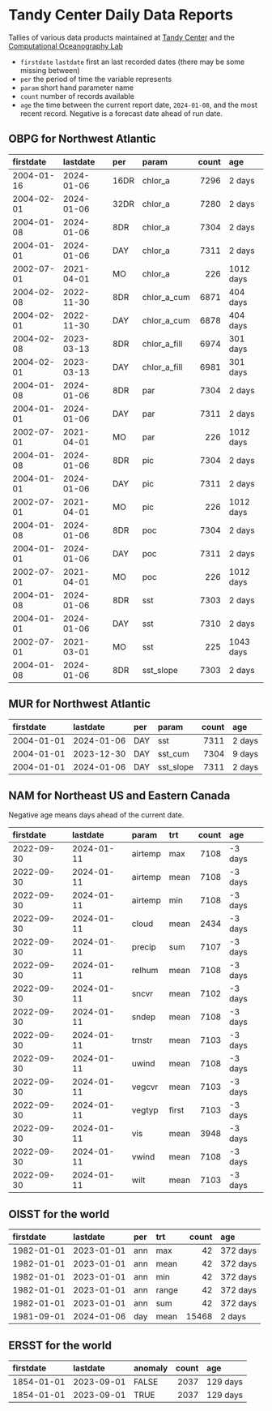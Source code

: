 Tandy Center Daily Data Reports
================

Tallies of various data products maintained at [Tandy
Center](https://www.bigelow.org/services/ocean-forecasting/) and the
[Computational Oceanography
Lab](https://www.bigelow.org/science/lab/computational-oceanography/)

- `firstdate` `lastdate` first an last recorded dates (there may be some
  missing between)
- `per` the period of time the variable represents
- `param` short hand parameter name
- `count` number of records available
- `age` the time between the current report date, `2024-01-08`, and the
  most recent record. Negative is a forecast date ahead of run date.

## OBPG for Northwest Atlantic

| firstdate  | lastdate   | per  | param        | count | age       |
|:-----------|:-----------|:-----|:-------------|------:|:----------|
| 2004-01-16 | 2024-01-06 | 16DR | chlor_a      |  7296 | 2 days    |
| 2004-02-01 | 2024-01-06 | 32DR | chlor_a      |  7280 | 2 days    |
| 2004-01-08 | 2024-01-06 | 8DR  | chlor_a      |  7304 | 2 days    |
| 2004-01-01 | 2024-01-06 | DAY  | chlor_a      |  7311 | 2 days    |
| 2002-07-01 | 2021-04-01 | MO   | chlor_a      |   226 | 1012 days |
| 2004-02-08 | 2022-11-30 | 8DR  | chlor_a_cum  |  6871 | 404 days  |
| 2004-02-01 | 2022-11-30 | DAY  | chlor_a_cum  |  6878 | 404 days  |
| 2004-02-08 | 2023-03-13 | 8DR  | chlor_a_fill |  6974 | 301 days  |
| 2004-02-01 | 2023-03-13 | DAY  | chlor_a_fill |  6981 | 301 days  |
| 2004-01-08 | 2024-01-06 | 8DR  | par          |  7304 | 2 days    |
| 2004-01-01 | 2024-01-06 | DAY  | par          |  7311 | 2 days    |
| 2002-07-01 | 2021-04-01 | MO   | par          |   226 | 1012 days |
| 2004-01-08 | 2024-01-06 | 8DR  | pic          |  7304 | 2 days    |
| 2004-01-01 | 2024-01-06 | DAY  | pic          |  7311 | 2 days    |
| 2002-07-01 | 2021-04-01 | MO   | pic          |   226 | 1012 days |
| 2004-01-08 | 2024-01-06 | 8DR  | poc          |  7304 | 2 days    |
| 2004-01-01 | 2024-01-06 | DAY  | poc          |  7311 | 2 days    |
| 2002-07-01 | 2021-04-01 | MO   | poc          |   226 | 1012 days |
| 2004-01-08 | 2024-01-06 | 8DR  | sst          |  7303 | 2 days    |
| 2004-01-01 | 2024-01-06 | DAY  | sst          |  7310 | 2 days    |
| 2002-07-01 | 2021-03-01 | MO   | sst          |   225 | 1043 days |
| 2004-01-08 | 2024-01-06 | 8DR  | sst_slope    |  7303 | 2 days    |

## MUR for Northwest Atlantic

| firstdate  | lastdate   | per | param     | count | age    |
|:-----------|:-----------|:----|:----------|------:|:-------|
| 2004-01-01 | 2024-01-06 | DAY | sst       |  7311 | 2 days |
| 2004-01-01 | 2023-12-30 | DAY | sst_cum   |  7304 | 9 days |
| 2004-01-01 | 2024-01-06 | DAY | sst_slope |  7311 | 2 days |

## NAM for Northeast US and Eastern Canada

Negative age means days ahead of the current date.

| firstdate  | lastdate   | param   | trt   | count | age     |
|:-----------|:-----------|:--------|:------|------:|:--------|
| 2022-09-30 | 2024-01-11 | airtemp | max   |  7108 | -3 days |
| 2022-09-30 | 2024-01-11 | airtemp | mean  |  7108 | -3 days |
| 2022-09-30 | 2024-01-11 | airtemp | min   |  7108 | -3 days |
| 2022-09-30 | 2024-01-11 | cloud   | mean  |  2434 | -3 days |
| 2022-09-30 | 2024-01-11 | precip  | sum   |  7107 | -3 days |
| 2022-09-30 | 2024-01-11 | relhum  | mean  |  7108 | -3 days |
| 2022-09-30 | 2024-01-11 | sncvr   | mean  |  7102 | -3 days |
| 2022-09-30 | 2024-01-11 | sndep   | mean  |  7108 | -3 days |
| 2022-09-30 | 2024-01-11 | trnstr  | mean  |  7103 | -3 days |
| 2022-09-30 | 2024-01-11 | uwind   | mean  |  7108 | -3 days |
| 2022-09-30 | 2024-01-11 | vegcvr  | mean  |  7103 | -3 days |
| 2022-09-30 | 2024-01-11 | vegtyp  | first |  7103 | -3 days |
| 2022-09-30 | 2024-01-11 | vis     | mean  |  3948 | -3 days |
| 2022-09-30 | 2024-01-11 | vwind   | mean  |  7108 | -3 days |
| 2022-09-30 | 2024-01-11 | wilt    | mean  |  7103 | -3 days |

## OISST for the world

| firstdate  | lastdate   | per | trt   | count | age      |
|:-----------|:-----------|:----|:------|------:|:---------|
| 1982-01-01 | 2023-01-01 | ann | max   |    42 | 372 days |
| 1982-01-01 | 2023-01-01 | ann | mean  |    42 | 372 days |
| 1982-01-01 | 2023-01-01 | ann | min   |    42 | 372 days |
| 1982-01-01 | 2023-01-01 | ann | range |    42 | 372 days |
| 1982-01-01 | 2023-01-01 | ann | sum   |    42 | 372 days |
| 1981-09-01 | 2024-01-06 | day | mean  | 15468 | 2 days   |

## ERSST for the world

| firstdate  | lastdate   | anomaly | count | age      |
|:-----------|:-----------|:--------|------:|:---------|
| 1854-01-01 | 2023-09-01 | FALSE   |  2037 | 129 days |
| 1854-01-01 | 2023-09-01 | TRUE    |  2037 | 129 days |
